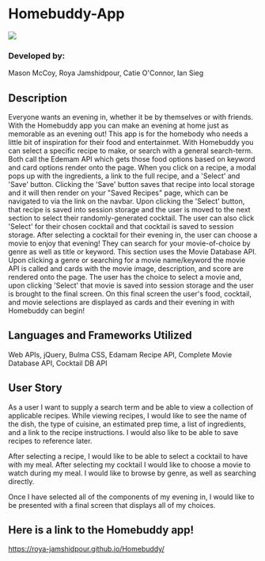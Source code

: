 # Homebuddy-App
<img src="https://res.cloudinary.com/dcm18vy74/image/upload/v1652983440/Project1-Images/Screen_Shot_2022-05-19_at_1.03.49_PM_skuzei.png">

### Developed by:
Mason McCoy,
Roya Jamshidpour,
Catie O'Connor,
Ian Sieg

## Description
Everyone wants an evening in, whether it be by themselves or with friends. With the Homebuddy app you can make an evening at home just as memorable as an evening out! This app is for the homebody who needs a little bit of inspiration for their food and entertainmet. 
With Homebuddy you can select a specific recipe to make, or search with a general search-term. Both call the Edemam API which gets those food options based on keyword and card options render onto the page. When you click on a recipe, a modal pops up with the ingredients, a link to the full recipe, and a 'Select' and 'Save' button. Clicking the 'Save' button saves that recipe into local storage and it will then render on your "Saved Recipes" page, which can be navigated to via the link on the navbar. Upon clicking the 'Select' button, that recipe is saved into session storage and the user is moved to the next section to select their randomly-generated cocktail. The user can also click 'Select' for their chosen cocktail and that cocktail is saved to session storage. 
 After selecting a cocktail for their evening in, the user can choose a movie to enjoy that evening! They can search for your movie-of-choice by genre as well as title or keyword. This section uses the Movie Database API. Upon clicking a genre or searching for a movie name/keyword the movie API is called and cards with the movie image, description, and score are rendered onto the page. The user has the choice to select a movie and, upon clicking 'Select' that movie is saved into session storage and the user is brought to the final screen. 
 On this final screen the user's food, cocktail, and movie selections are displayed as cards and their evening in with Homebuddy can begin!

 ## Languages and Frameworks Utilized
 Web APIs, jQuery, Bulma CSS, Edamam Recipe API, Complete Movie Database API, Cocktail DB API

 ## User Story 
As a user I want to supply a search term and be able to view a collection of applicable recipes.
While viewing recipes, I would like to see the name of the dish, the type of cuisine, an estimated prep time, a list of ingredients, and a link to the recipe instructions. I would also like to be able to save recipes to reference later.

After selecting a recipe, I would like to be able to select a cocktail to have with my meal.
After selecting my cocktail I would like to choose a movie to watch during my meal. I would like to browse by genre, as well as searching directly.

Once I have selected all of the components of my evening in, I would like to be presented with a final screen that displays all of my choices.

## Here is a link to the Homebuddy app!
<a href="https://roya-jamshidpour.github.io/Homebuddy/">https://roya-jamshidpour.github.io/Homebuddy/